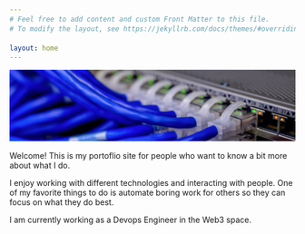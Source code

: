```yaml
---
# Feel free to add content and custom Front Matter to this file.
# To modify the layout, see https://jekyllrb.com/docs/themes/#overriding-theme-defaults

layout: home
---
```

![networking](https://raw.githubusercontent.com/jordantrujillo/jordantrujillo.github.io/main/images/networking-banner.jpg "networking")

Welcome! This is my portoflio site for people who want to know a bit more about what I do.

I enjoy working with different technologies and interacting with people. One of my favorite things to do is automate boring work for others so they can focus on what they do best.

I am currently working as a Devops Engineer in the Web3 space.